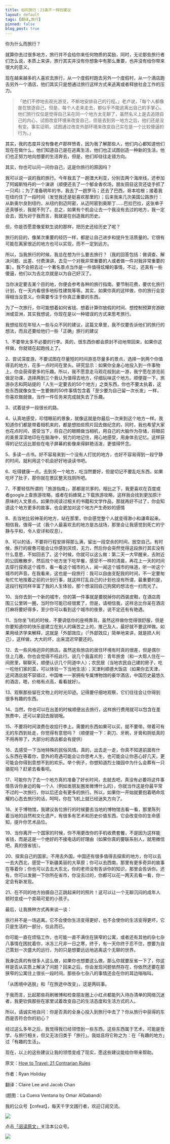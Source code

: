 ```yaml
---
title: 如何旅行：21条不一样的建议
layout: default
tags: [翻译,旅行]
pinned: false
blog_post: true
---
```





你为什么而旅行？

就算你去过很多地方，旅行并不会给你来任何物质的奖励，同时，无论那些旅行者们怎么说，本质上来讲，旅行其实并没有你想象中有那么重要，也并没有给你带来很大的意义。

现在越来越多的人喜欢去旅行，从一个度假村跑去另外一个度假村，从一个酒店跑去另外一个酒店，他们其实只是想通过旅行这样方式来逃离或者释放社会工作的压力。

>「她们不停地去观光游览，不断地安排自己的行程。」老卢说，「每个人都像是在放逐自己，但是，每个人走来走去，都似乎不能逃离出自己的手掌心。他们旅行仅仅是觉得自己呆在同一个地方太无聊了，虽然名义上是去追随自己的内心，试图改变环境来改变自己，但是去到另一地方之后，他们还是没有变。事实证明，试图通过改变外部环境来改变自己实在是一个比较傻逼的行为。」

其实，我的态度并没有像老卢那样愤青，因为我了解那些人，他们内心都知道他们现在在做什么，他们知道自己是在逃离生活，他们也正试图创造一种新的生活，他们也正努力地向想要的生活奔去，但是，他们却往往走错方向。

其实，你也可以问一问你自己，这是你旅行的原因吗？

我可以说一说的我的旅行。今年我去了一趟澳大利亚，分别去两个海岸线，还参加了阿姆斯特丹的一个演讲（顺便还去了一个郁金香农场，朋友田目这货还徒手抓了一只鸡）；为了准备明年的书，我去了一趟罗马；还去了巴西，哥本哈根；接着我在纽约住了一段时间（发觉我还是挺喜欢那里的）；后来我来几次美国公路旅行：从新奥尔良到纽约，从纽约到迈阿密，从迈阿密到奥斯丁……巴拉巴拉，这张单子还真够长，我就不列了。总之，如果有个机会让去一个我没有去过的地方，我一定会去，因为对于我而言，我就是在创造我的历史。

但，你是否愿意像爱默生说的那样，把历史还给历史了呢？

旅行的目的，像某次重要的经历一样，都是让自己进步和提升生活质量的。它很有可能在离家很近的地方也可以实现，而不一定到远方。

所以，当我旅行的时候，我总在想为什么要去旅行？（我的回答包括：做调查、解决问题、出差、付费演讲，去见一个对我非常重要的人或者做一件对我非常重要的事）。我不会把去过一个著名景点当作是一件值得炫耀的事情，不过，还真有一些傻逼，他们以为去北京就是以为自己好汉了。

当你决定要去某个目的地，你便会参考各种的旅行指南。要节制花费，要优化旅行计划，在一天内看很多地标性建筑等等。其实，如果你真的这样做，你的旅行会变得相当没意义，你需要专注于你真正重要的东西。

为了一次旅行，你可能想着如何省钱、想着计算你放假的时间、想控制预算穷游欧洲或亚洲，其实我想说，你现在是以一种错误的方式来思考旅行。

我想给现在年轻人一些与众不同的建议，这篇文章里，我不仅要告诉他们的旅行的想法，而且还要给他们一些「正确」旅行的建议


1、不要带太多不必要的行李。真的，很东西你都会原封不动地带回来，如果你这样做，你就错在起跑线上了。

2、尝试深度游。不要试图在尽量短的时间游览尽量多的景点，选择一到两个你值得去的地方，花多一点时间在里头。研究显示：如果你全身心地投入到一件事物上，你会获得更多的乐趣。所以，我不愿意走马观花般到此一游，我宁愿在游览前做足功课，选择两到三个我认为值得去地方，仔细玩味这个地方。顺便提一下，旅游杂志和网站提的「人生一定要去的50个地方」之类东西，你也不要太执着，这些东西就像女生一生要做的50件事情包含着「至少要为自己留一次长发」一样，你喜欢做就做，当作一件任务来完成就失去了乐趣。

3、试着徒步一段很长的路。

4、认真地感受，珍惜眼前的景象，就像这就是你最后一次来到这个地方一样。我知道你们都是带着相机来的，都是想拍些照片回去做纪念的，同时，我也希望大家也花点时间，感受当下，将自己的眼睛做当相机，用自己的大脑作为存储，将眼前的美景深深地印在在脑海中，努力的地记住，用心地感受，用身体去记忆。这样获得的记忆远比那些在电子屏幕的影像来得鲜艳活泼，更值得怀念。

5、多读一点书。好不容易来到一个没有人打扰的地方，也好不容易得到一段宁静的时间，就利用这个机会好好地读读书吧。

6、吃得健康一点。去到另一个地方，吃当然要好，但是切记不要乱吃东西，如果吃坏了肚子，那你就在景区整天找厕所吧。

7、不要轻信所谓的「旅游指南」，那都是坑爹的。相比之下，我更喜欢在百度或者google上查旅游攻略，或者在蚂蜂窝上下载旅游攻略，这样我会找到更加原汁原味的人文景点。如果你阅读过相关的书籍和文学作品，那就再好不过了，你会知道这个地方更多的故事，也会更加对这个地方产生奇妙的感情

8、去当地比较神圣的地方，站在那里，你会感觉整个人就变得渺小和谦卑起来。相信我，值得一试（我个人最喜欢去的地方是古战场，那里会让我感觉到死亡的宁静与平和，令人安详和叹息）。

9、可以的话，不要将行程安排得那么满，留出一段空余的时间，放空自己。有时候，旅行的疲惫可能会让你感到厌烦，无力，然后你会突然觉得这段旅行其实没有什么意思，不如回去了。这个时候，你就可以这么做：第二天一大早醒来，去附近的公园散散步，然后找个地方坐下吃早餐，感受不一样的清晨，再花上一天的时间去穿行探索这个城市，看一看这个城市的人，闻一闻这个城市的味道，听一听这个城市的声音。在我看来，这也是一段旅行：我可以自由支配我的时间，不一定要匆匆忙忙地按着之前的计划行事，就这样打乱自己的计划也没有所谓，最重要的是，这段行程同样丰富了我的人生体验，那个想滚回自己狗窝的想法也一扫而光了。

10、当你去到一个新的城市，你的第一件事就是要脱掉你的西装皮鞋，在酒店周围三公里转一圈，当时你可能已经很累了，但是，请相信我，这样总比你呆在酒店打麻将要好得多，至少你可以看到这个城市的夜景，说不定还有有艳遇。

11、当你坐飞机的时候，不要调低你的座椅靠背。虽然这样做你觉得很舒服，但是你要知道你的快乐是建立在别人的痛苦之上的，推己及人，最好就不要这样做。如果用经济学来解释，这就是「外部效应」（「外部效应」简单地来讲，就是损人利己），这样做，大大的坏，出来混迟早要还的。

12、去一些风格迥异的旅店。虽然这些旅店的居住环境有时真的很差，但是偶尔住上几晚，你也会觉得不枉此行。说几个我喜欢的：青年旅舍（和一大帮人住在一间房里，聊聊天，顺便认识几个同道中人）；农民居（当地农民自己建的房子，吃一吃他们家的菜，可以体验一下当地生活）；天津利顺德大饭店（如果你去天津，这间酒店就不容错过，中国唯一一家拥有专属博物馆的豪华酒店，中国历史最悠久的酒店，嗯，价格有点高，看看就好）。

13、观察那些留在文物上的时光印迹。记得要仔细地观察，它们往往会让你得到很多有趣的东西。

14、当然，你也可以在出差的时候顺便出去旅行，这样旅行费用就可以包含在差旅费中，还可以拿回去报销哦。

15、不要将时间浪费在收拾行李上。需要的东西如果可以买，就不要带。带着可有无的东西到处走，你觉得有意思吗？（顺便提一下：剃刀、牙刷，牙膏和厕纸真的不用再带了，大部分的酒店都会有提供）

16、去感受一下当地特殊的民俗风情。真的，出去走一走，你真不知道前面有什么东西在等着你，意外的奇遇可能会让你思考人生，也可能会让你恶心好几天，更可能会你得到意想不到的欢乐。举个例子，你想知道烈士陵园中为什么会葬有一只骆驼吗？赶紧去看看呗。

17、可能你为了去一个地方真的准备了好长时间，去就去吧，真没有必要将这件事情告诉你身边的每一个人（例如发朋友圈发微博什么的），你就当作这是你最平常不过的一次旅行，你以后还会有更多的旅行。所以，如果你一开始就要抱着晒命炫耀的心态去旅行的话，呵呵，你在飞机上就已经迷失方向了。

18、关于博物馆，我建议各位旅行的时候要去当地的博物馆去看一看，那里陈列着当地的自然和文化遗产，有很多有艺术和历史价值东西，它会改变你的生命感知，提升你艺术品位。

19、当你离开一个国家的时候，你不用更改你的手机收费套餐，不是因为这样能省钱，而是这是一个绝好的不接电话的好理由（如果你真的要联系别人，就用微信吧，真的很省钱）。

20、探索自己的国家。不用去外国，中国还有很多值得去探索的地方，你可以去一去大西北，感受一下新疆美丽的大草原；你可以去西南，那里有更多奇异的故事在等着你；你也可以去去大东北，你的老师没有告诉你的知识，那里会告诉你。还有，你可以发掘一下你所在省市，你没去过的，你都可以花一两天去看一看，你一定会有新发现。

21、在不同的地方拍摄自己正跳起来时的照片！这可以让一个无聊沉闷的成年人顿时变成一个卖萌可爱的小孩子。

最后，让我换种方式再来谈一谈：

旅行并不是一场逃离。它不会使你生活变得更好，也不会使你的生活变得更坏，它只是生活的一部分，仅此而已。

你可能一直在烦恼工作，也可能一直不满住在狭窄的公寓，或者还有其他的杂七杂八事情在困扰着你，冰冻三尺非一日之寒，终于，有一天你终于忍不住，想要为自己策划一次盛大的远行，为的只是想要远远地逃离这个无聊的世界。

我身边真的有很多人这么做，如果你也想要这么做，那么你就要反省一下了，你这样是否从实质上解决了问题？回来之后，你会发现问题依然存在，你依然还要在那狭窄的公寓住上很长一段时间，那些杂七杂八的事情还会在你的耳边嗡嗡叫。

「从困境中逃脱」和「在旅途中改变」，这是两码事。

于我而言，比起那些将刷微博和检查朋友圈上小红点都能列入待办清单的网络沉迷者，我更钦佩那些在家里试着改变自己的生活态度和生活方式的人。

所以，请诚实地自问：你是否真的全身心投入到旅行中去了？你从旅行中获得的东西是否符合你的初心？

经过这么多年之后，我觉得我已经领悟到一些东西，这些东西属于艺术，可能是哲学，与旅行相关，但又无法归类于「旅行」。我姑且将它称之为：在「有趣的地方」过「有趣的生活」。

现在，以上的这些建议让我的领悟变成了现实，愿这些建议能给你带来帮助。


原文：[How to Travel: 21 Contrarian Rules](http://fourhourworkweek.com/2013/07/14/how-to-travel-21-contrarian-rules/)

作者：Ryan Holiday

翻译：Claire Lee and Jacob Chan

(题图：La Cueva Ventana by Omar AlQabandi）

我的公众号【cnfeat】，每天千字文践行者，欢迎订阅交流。

![](http://cnfeat.qiniudn.com/%E7%AD%BE%E5%90%8D.png)

点击[「阅读原文」](http://mp.weixin.qq.com/s?__biz=MzA4MTQ0NDQxNg==&mid=200320608&idx=1&sn=0156368e9ddd0cd638e371d127ddb2ed&uin=MTgwMjY4MjE0MA%3D%3D)关注本公众号。

![](http://cnfeat.qiniudn.com/%E5%9B%BE%E5%83%8F%202014-03-27-00-56.png)




